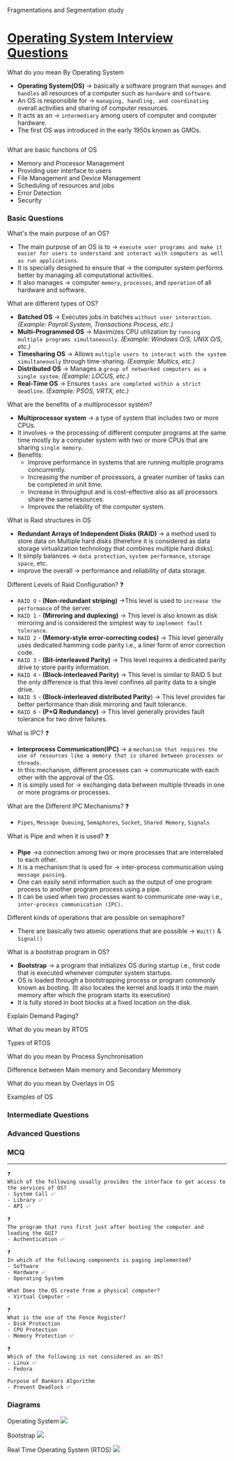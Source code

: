 
Fragmentations and Segmentation study

# [Operating System Interview Questions](https://www.interviewbit.com/operating-system-interview-questions/)

What do you mean By Operating System
- **Operating System(OS)**  -> basically a software program that `manages` and `handles` all resources of a computer such as `hardware` and `software`. 
- An OS is responsible for ->  `managing, handling, and coordinating` overall activities and sharing of computer resources. 
- It acts as an -> `intermediary` among users of computer and computer hardware.
- The first OS was introduced in the early 1950s known as GMOs. 

![]()

What are basic functions of OS
- Memory and Processor Management
- Providing user interface to users
- File Management and Device Management
- Scheduling of resources and jobs
- Error Detection
- Security

### Basic Questions


What's the main purpose of an OS?
- The main purpose of an OS is to -> `execute user programs and make it easier for users to understand and interact with computers as well as run applications`. 
- It is specially designed to ensure that ->  the computer system performs better by managing all computational activities. 
- It also manages -> computer `memory`, `processes`, and `operation` of all hardware and software.

What are different types of OS?
- **Batched OS**  -> Executes jobs in batches `without user interaction`. _(Example: Payroll System, Transactions Process, etc.)_
- **Multi-Programmed OS**  -> Maximizes CPU utilization by `running multiple programs simultaneously`. _(Example: Windows O/S, UNIX O/S, etc.)_
- **Timesharing OS**  -> Allows `multiple users to interact with the system simultaneously` through time-sharing. _(Example: Multics, etc.)_
- **Distributed OS**  -> Manages a `group of networked computers as a single system`. _(Example: LOCUS, etc.)_
- **Real-Time OS**  -> Ensures `tasks are completed within a strict deadline`. _(Example: PSOS, VRTX, etc.)_

What are the benefits of a multiprocessor system?
- **Multiprocessor system** -> a type of system that includes  two or more CPUs. 
- It involves -> the processing of different computer programs at the same time mostly by a computer system with two or more CPUs that are sharing `single memory`.
- Benefits:  
	- Improve performance in systems that are running multiple programs concurrently.
	- Increasing the number of processors, a greater number of tasks can be completed in unit time.
	-  Increase in throughput and is cost-effective also as all processors share the same resources.
	- Improves the reliability of the computer system.

What is Raid structures in OS
- **Redundant Arrays of Independent Disks (RAID)** ->  a method used to store data on Multiple hard disks (therefore it is considered as data storage virtualization technology that combines multiple hard disks).
- It simply balances -> `data protection`, `system performance`, `storage space`, etc. 
- improve the overall -> performance and reliability of data storage.

Different Levels of Raid Configuration? ❓
- `RAID O`  - **(Non-redundant striping)** ->This level is used to `increase the performance` of the server.
- `RAID 1`  - **(Mirroring and duplexing)** -> This level is also known as disk mirroring and is considered the simplest way to `implement fault tolerance`.
- `RAID 2`  - **(Memory-style error-correcting codes)** -> This level generally uses dedicated hamming code parity i.e., a liner form of error correction code.
- `RAID 3` - **(Bit-interleaved Parity)** -> This level requires a dedicated parity drive to store parity information.
- `RAID 4` - **(Block-interleaved Parity)** -> This level is similar to RAID 5 but the only difference is that this level confines all parity data to a single drive.
- `RAID 5` - **(Block-interleaved distributed Parity**) ->  This level provides far better performance than disk mirroring and fault tolerance.
- `RAID 6` - **(P+Q Redundancy)** -> This level generally provides fault tolerance for two drive failures.

What is IPC? ❓
- **Interprocess Communication(IPC)**  -> a `mechanism that requires the use of resources like a memory that is shared between processes or threads`. 
-  In this mechanism, different processes can -> communicate with each other with the approval of the OS.
- It is simply used for -> exchanging data between multiple threads in one or more programs or processes.

What are the Different IPC Mechanisms? ❓
- `Pipes`, `Message Queuing`, `Semaphores`, `Socket`, `Shared Memory`, `Signals`

What is Pipe and when it is used? ❓
- **Pipe** ->a connection among two or more processes that are interrelated to each other.
- It is a mechanism that is used for -> inter-process communication using `message passing`. 
- One can easily send information such as the output of one program process to another program process using a pipe.
- It can be used when two processes want to communicate one-way i.e., `inter-process communication (IPC).`

Different kinds of operations that are possible on semaphore?
- There are basically two atomic operations that are possible -> `Wait()` & `Signal()`

What is a bootstrap program in OS?
- **Bootstrap** ->  a program that initializes OS during startup i.e., first code that is executed whenever computer system startups. 
- OS is loaded through a bootstrapping process or program commonly known as booting. (It also locates the kernel and loads it into the main memory after which the program starts its execution)
- It is fully stored in boot blocks at a fixed location on the disk. 


Explain Demand Paging?

What do you mean by RTOS

Types of RTOS

What do you mean by Process Synchronisation

Difference between Main memory and Secondary Memmory

What do you mean by Overlays in OS

Examples of OS

### Intermediate Questions

### Advanced Questions

### MCQ

---

```
❓
Which of the following usually provides the interface to get access to the services of OS?
- System Call ✅
- Library ✅
- API ✅
```

```
❓
The program that runs first just after booting the computer and loading the GUI?
- Authentication ✅
```

``` 
❓
In which of the following components is paging implemented?
- Software
- Hardware ✅
- Operating System
```

```
What Does the OS create from a physical computer?
- Virtual Computer ✅
```

```
❓
What is the use of the Fence Register?
- Disk Protection
- CPU Protection
- Memory Protection ✅
```

```
❓
Which of the following is not considered as an OS?
- Linux ✅
- Fedora
```

```
Purpose of Bankers Algorithm
- Prevent Deadlock ✅
```


### Diagrams

Operating System
![](https://s3.ap-south-1.amazonaws.com/myinterviewtrainer-domestic/public_assets/assets/000/000/138/original/OS.png?1615544880)

Bootstrap
![](https://s3.ap-south-1.amazonaws.com/myinterviewtrainer-domestic/public_assets/assets/000/000/140/original/boostrap_program_in_os.png?1615546151)

Real Time Operating System (RTOS)
![](https://s3.ap-south-1.amazonaws.com/myinterviewtrainer-domestic/public_assets/assets/000/000/141/original/RTOS.png?1615546454)